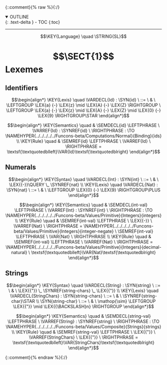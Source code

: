 {::comment}{% raw %}{:/}
<details open markdown="block">
  <summary>
    OUTLINE
  </summary>
  {: .text-delta }
- TOC
{:toc}
</details>


----

$$\KEY{Language} \quad \STRING{SL}$$

# $$\SECT{1}$$ Lexemes
           


## Identifiers
               


$$\begin{align*}
  \KEY{Lexis} \quad
    \VARDECL{Id} : \SYN{id}
      \ ::= \ & \
      \LEFTGROUP \LEX{a} {-} \LEX{z} \mid \LEX{A} {-} \LEX{Z} \RIGHTGROUP \ \LEFTGROUP \LEX{a} {-} \LEX{z} \mid \LEX{A} {-} \LEX{Z} \mid \LEX{0} {-} \LEX{9} \RIGHTGROUP\STAR
\end{align*}$$

$$\begin{align*}
  \KEY{Semantics} \quad
  & \SEMDECL{id} \LEFTPHRASE \ \VARREF{Id} : \SYNREF{id} \ \RIGHTPHRASE  
    :  \TO \NAMEHYPER{../../../../../Funcons-beta/Computations/Normal}{Binding}{ids} 
\\
  \KEY{Rule} \quad
    & \SEMREF{id} \LEFTPHRASE \
                            \VARREF{Id} \
                          \RIGHTPHRASE  = 
      \textsf{\textquotedblleft}\VAR{Id}\textsf{\textquotedblright}
\end{align*}$$

## Numerals
               


$$\begin{align*}
  \KEY{Syntax} \quad
    \VARDECL{Int} : \SYN{int}
      \ ::= \ & \
      \LEX{{-}}\QUERY \_ \SYNREF{nat}
\\
  \KEY{Lexis} \quad
    \VARDECL{Nat} : \SYN{nat}
      \ ::= \ & \
      \LEFTGROUP \LEX{0} {-} \LEX{9} \RIGHTGROUP\PLUS
\end{align*}$$

$$\begin{align*}
  \KEY{Semantics} \quad
  & \SEMDECL{int-val} \LEFTPHRASE \ \VARREF{Int} : \SYNREF{int} \ \RIGHTPHRASE  
    :  \TO \NAMEHYPER{../../../../../Funcons-beta/Values/Primitive}{Integers}{integers} 
\\
  \KEY{Rule} \quad
    & \SEMREF{int-val} \LEFTPHRASE \
                            \LEX{{-}} \ \VARREF{Nat} \
                          \RIGHTPHRASE  = 
      \NAMEHYPER{../../../../../Funcons-beta/Values/Primitive}{Integers}{integer-negate} \ 
        \SEMREF{int-val} \LEFTPHRASE \
                              \VAR{Nat} \
                            \RIGHTPHRASE 
\\
  \KEY{Rule} \quad
    & \SEMREF{int-val} \LEFTPHRASE \
                            \VARREF{Nat} \
                          \RIGHTPHRASE  = 
      \NAMEHYPER{../../../../../Funcons-beta/Values/Primitive}{Integers}{decimal-natural} \ 
        \textsf{\textquotedblleft}\VAR{Nat}\textsf{\textquotedblright}
\end{align*}$$

## Strings
               


$$\begin{align*}
  \KEY{Syntax} \quad
    \VARDECL{String} : \SYN{string}
      \ ::= \ & \
      \LEX{{"}} \_ \SYNREF{string-chars} \_ \LEX{{"}}
\\
  \KEY{Lexis} \quad
    \VARDECL{StringChars} : \SYN{string-chars}
      \ ::= \ & \
      \SYNREF{string-char}\STAR
    \\
     \SYN{string-char}
      \ ::= \ & \
      \mathop{\sim} \LEFTGROUP \LEX{{"}} \mid \LEX{{\BACKSLASH}n} \RIGHTGROUP
\end{align*}$$

$$\begin{align*}
  \KEY{Semantics} \quad
  & \SEMDECL{string-val} \LEFTPHRASE \ \VARREF{String} : \SYNREF{string} \ \RIGHTPHRASE  
    :  \TO \NAMEHYPER{../../../../../Funcons-beta/Values/Composite}{Strings}{strings} 
\\
  \KEY{Rule} \quad
    & \SEMREF{string-val} \LEFTPHRASE \
                            \LEX{{"}} \ \VARREF{StringChars} \ \LEX{{"}} \
                          \RIGHTPHRASE  = 
      \textsf{\textquotedblleft}\VAR{StringChars}\textsf{\textquotedblright}
\end{align*}$$



[Funcons-beta]: /CBS-beta/math/Funcons-beta
  "FUNCONS-BETA"
[Unstable-Funcons-beta]: /CBS-beta/math/Unstable-Funcons-beta
  "UNSTABLE-FUNCONS-BETA"
[Languages-beta]: /CBS-beta/math/Languages-beta
  "LANGUAGES-BETA"
[Unstable-Languages-beta]: /CBS-beta/math/Unstable-Languages-beta
  "UNSTABLE-LANGUAGES-BETA"
[CBS-beta]: /CBS-beta
  "CBS-BETA"
[SL-1-Lexemes.cbs]: https://github.com/plancomps/CBS-beta/blob/math/Languages-beta/SL/SL-cbs/SL/SL-1-Lexemes/SL-1-Lexemes.cbs
  "CBS SOURCE FILE ON GITHUB"
[PLAIN]: /CBS-beta/docs/Languages-beta/SL/SL-cbs/SL/SL-1-Lexemes
  "CBS SOURCE WEB PAGE"
 [PRETTY]: /CBS-beta/math/Languages-beta/SL/SL-cbs/SL/SL-1-Lexemes
  "CBS-KATEX WEB PAGE"
[PDF]: https://github.com/plancomps/CBS-beta/blob/math/Languages-beta/SL/SL-cbs/SL/SL-1-Lexemes/SL-1-Lexemes.pdf
  "CBS-LATEX PDF FILE"
[PLanCompS Project]: https://plancomps.github.io
  "PROGRAMMING LANGUAGE COMPONENTS AND SPECIFICATIONS PROJECT HOME PAGE"
{::comment}{% endraw %}{:/}
